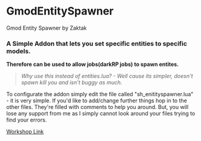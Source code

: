 # GmodEntitySpawner
Gmod Entity Spawner by Zaktak

### A Simple Addon that lets you set specific entities to specific models.
**Therefore can be used to allow jobs(darkRP jobs) to spawn entites.**
> *Why use this instead of entities.lua? - Well cause its simpler, doesn't
spawn kill you and isn't buggy as much.*

To configurate the addon simply edit the file called "sh_enitityspawner.lua" - it is very simple.
If you'd like to add/change further things hop in to the other files. They're filled with
comments to help you around. But, you will lose any support from me as I simply cannot look
around your files trying to find your errors.

[Workshop Link](https://steamcommunity.com/sharedfiles/filedetails/?id=2051763297)

